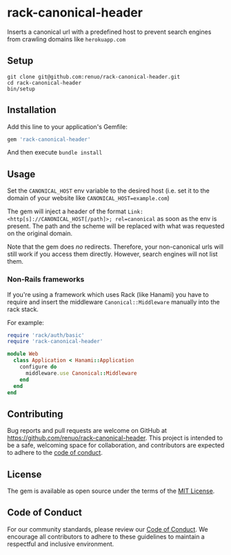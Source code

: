 # rack-canonical-header

Inserts a canonical url with a predefined host to prevent
search engines from crawling domains like `herokuapp.com`

## Setup

```
git clone git@github.com:renuo/rack-canonical-header.git
cd rack-canonical-header
bin/setup
```

## Installation

Add this line to your application's Gemfile:

```ruby
gem 'rack-canonical-header'
```

And then execute `bundle install`

## Usage

Set the `CANONICAL_HOST` env variable to the desired host
(i.e. set it to the domain of your website like `CANONICAL_HOST=example.com`)

The gem will inject a header of the format
`Link: <http[s]://CANONICAL_HOST[/path]>; rel=canonical` as soon as the env is present.
The path and the scheme will be replaced
with what was requested on the original domain.

Note that the gem does *no* redirects.
Therefore, your non-canonical urls will still work if you access them directly.
However, search engines will not list them.

### Non-Rails frameworks

If you're using a framework which uses Rack (like Hanami)
you have to require and insert the middleware
`Canonical::Middleware` manually into the rack stack.

For example:

```ruby
require 'rack/auth/basic'
require 'rack-canonical-header'

module Web
  class Application < Hanami::Application
    configure do
      middleware.use Canonical::Middleware
    end
  end
end
```

## Contributing

Bug reports and pull requests are welcome on GitHub at https://github.com/renuo/rack-canonical-header. This project is intended to be a safe, welcoming space for collaboration, and contributors are expected to adhere to the [code of conduct](CODE_OF_CONDUCT.md).

## License

The gem is available as open source under the terms of the [MIT License](LICENSE).

## Code of Conduct

For our community standards, please review our [Code of Conduct](CODE_OF_CONDUCT.md). We encourage all contributors to adhere to these guidelines to maintain a respectful and inclusive environment.
